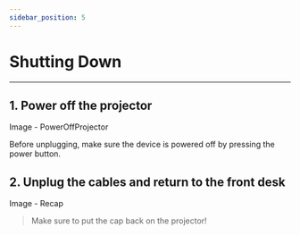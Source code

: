 ```yaml
---
sidebar_position: 5
---
```

# Shutting Down
---

## 1. Power off the projector

Image - PowerOffProjector

Before unplugging, make sure the device is powered off by pressing the power button.

## 2. Unplug the cables and return to the front desk

Image - Recap

> Make sure to put the cap back on the projector!